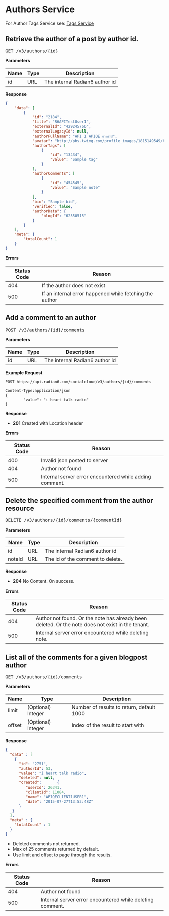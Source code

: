# Authors Service

For Author Tags Service see: [Tags Service](Tags.md)

## Retrieve the author of a post by author id.

<pre>GET /v3/authors/{id}</pre>

**Parameters**

|Name    |Type    |Description|
|--------|--------|-----------|
|id      |URL     |The internal Radian6 author id|

**Response**
```json
{
    "data": [
        {
            "id": "2184",
            "title": "R6APITestUser1",
            "externalId": "429245766",
            "externalLegacyId": null,
            "authorFullName": "API 1 APIQE อาหารสั",
            "avatar": "http://pbs.twimg.com/profile_images/1815149549/b-410745-animated_dog_normal.jpg",
            "authorTags": [
                {
                    "id": "13434",
                    "value": "Sample tag"
                }
            ],
            "authorComments": [
                {
                    "id": "454545",
                    "value": "Sample note"
                }
            ],
            "bio": "Sample bioั",
            "verified": false,
            "authorData": {
                "blogId": "62550515"
            }
        }
    ],
    "meta": {
        "totalCount": 1
    }
}
```
**Errors**

|Status Code|Reason|
|-----------|------|
|404		|If the author does not exist|
|500		|If an internal error happened while fetching the author

## Add a comment to an author

<pre>POST /v3/authors/{id}/comments</pre>

**Parameters**

|Name|Type|Description
|----|----|-----------
|id  |URL |The internal Radian6 author id|

**Example Request**
```
POST https://api.radian6.com/socialcloud/v3/authors/{id}/comments

Content-Type:application/json
{
        "value": "i heart talk radio"
}
```

**Response**
* **201** Created with Location header

**Errors**

|Status Code|Reason|
|-----------|------|
|400	    |Invalid json posted to server|
|404	    |Author not found|
|500	    |Internal server error encountered while adding comment.|

## Delete the specified comment from the author resource

<pre>DELETE /v3/authors/{id}/comments/{commentId}</pre>

**Parameters**

|Name|Type|Description
|----|----|-----------
|id  |URL |The internal Radian6 author id|
|noteId  |URL |The id of the comment to delete.|

**Response**
* **204**	No Content. On success.

**Errors**

|Status Code|Reason|
|-----------|------|
|404	    |Author not found. Or the note has already been deleted. Or the note does not exist in the tenant.|
|500	    |Internal server error encountered while deleting note.|

## List all of the comments for a given blogpost author

<pre>GET /v3/authors/{id}/comments</pre>

**Parameters**

|Name    |Type    |Description|
|--------|--------|-----------|
|limit   |(Optional) Integer |Number of results to return, default 1000|
|offset  |(Optional) Integer |Index of the result to start with|

**Response**
```json
{
  "data" : [
    {
      "id": "2751",
      "authorId": 53,
      "value": "i heart talk radio",
      "deleted": null,
      "created":       {
         "userId": 26341,
         "clientId": 11084,
         "name": "APIQECLIENT1USER1",
         "date": "2015-07-27T13:53:48Z"
      }
   }
  ],
  "meta" : {
    "totalCount" : 1 
  }
}
```
* Deleted comments not returned.
* Max of 25 comments returned by default.
* Use limit and offset to page through the results.

**Errors**

|Status Code|Reason|
|-----------|------|
|404	    |Author not found|
|500	    |Internal server error encountered while deleting comment.|

